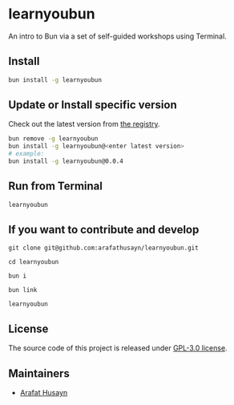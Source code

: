 # learnyoubun

An intro to Bun via a set of self-guided workshops using Terminal.

## Install

```sh
bun install -g learnyoubun
```

## Update or Install specific version

Check out the latest version from [the registry](https://www.npmjs.com/package/learnyoubun?activeTab=versions).

```sh
bun remove -g learnyoubun
bun install -g learnyoubun@<enter latest version>
# example:
bun install -g learnyoubun@0.0.4
```

## Run from Terminal

```sh
learnyoubun
```

## If you want to contribute and develop

```
git clone git@github.com:arafathusayn/learnyoubun.git

cd learnyoubun

bun i

bun link

learnyoubun
```

## License

The source code of this project is released under [GPL-3.0 license](./LICENSE.md).

## Maintainers

- [Arafat Husayn](https://github.com/arafathusayn)
